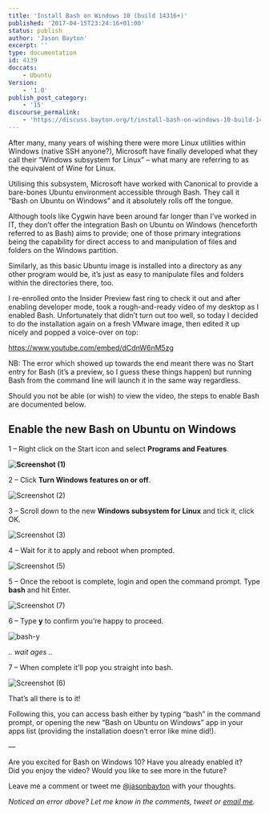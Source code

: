 ```yaml
---
title: 'Install Bash on Windows 10 (build 14316+)'
published: '2017-04-15T23:24:16+01:00'
status: publish
author: 'Jason Bayton'
excerpt: ''
type: documentation
id: 4139
doccats:
    - Ubuntu
Version:
    - '1.0'
publish_post_category:
    - '15'
discourse_permalink:
    - 'https://discuss.bayton.org/t/install-bash-on-windows-10-build-14316/54'
---
```

After many, many years of wishing there were more Linux utilities within Windows (native SSH anyone?), Microsoft have finally developed what they call their “Windows subsystem for Linux” – what many are referring to as the equivalent of Wine for Linux.

Utilising this subsystem, Microsoft have worked with Canonical to provide a bare-bones Ubuntu environment accessible through Bash. They call it “Bash on Ubuntu on Windows” and it absolutely rolls off the tongue.

Although tools like Cygwin have been around far longer than I’ve worked in IT, they don’t offer the integration Bash on Ubuntu on Windows (henceforth referred to as Bash) aims to provide; one of those primary integrations being the capability for direct access to and manipulation of files and folders on the Windows partition.

Similarly, as this basic Ubuntu image is installed into a directory as any other program would be, it’s just as easy to manipulate files and folders within the directories there, too.

I re-enrolled onto the Insider Preview fast ring to check it out and after enabling developer mode, took a rough-and-ready video of my desktop as I enabled Bash. Unfortunately that didn’t turn out too well, so today I decided to do the installation again on a fresh VMware image, then edited it up nicely and popped a voice-over on top:

https://www.youtube.com/embed/dCdnW6nM5zg

NB: The error which showed up towards the end meant there was no Start entry for Bash (it’s a preview, so I guess these things happen) but running Bash from the command line will launch it in the same way regardless.

Should you not be able (or wish) to view the video, the steps to enable Bash are documented below.

Enable the new Bash on Ubuntu on Windows
----------------------------------------

1 – Right click on the Start icon and select **Programs and Features**.

**![Screenshot (1)](//bayton.orghttps://cdn.bayton.org/uploads/2016/04/Screenshot-1.png)**

2 – Click **Turn Windows features on or off**.

![Screenshot (2)](//bayton.orghttps://cdn.bayton.org/uploads/2016/04/Screenshot-2.png)

3 – Scroll down to the new **Windows subsystem for Linux** and tick it, click OK.

![Screenshot (3)](//bayton.orghttps://cdn.bayton.org/uploads/2016/04/Screenshot-3.png)

4 – Wait for it to apply and reboot when prompted.

![Screenshot (5)](//bayton.orghttps://cdn.bayton.org/uploads/2016/04/Screenshot-5.png)

5 – Once the reboot is complete, login and open the command prompt. Type **bash** and hit Enter.

![Screenshot (7)](//bayton.orghttps://cdn.bayton.org/uploads/2016/04/Screenshot-7.png)

6 – Type **y** to confirm you’re happy to proceed.

![bash-y](//bayton.orghttps://cdn.bayton.org/uploads/2016/04/bash-y.png)

*.. wait ages ..*

7 – When complete it’ll pop you straight into bash.

![Screenshot (6)](//bayton.orghttps://cdn.bayton.org/uploads/2016/04/Screenshot-6.png)

That’s all there is to it!

Following this, you can access bash either by typing “bash” in the command prompt, or opening the new “Bash on Ubuntu on Windows” app in your apps list (providing the installation doesn’t error like mine did!).

—

Are you excited for Bash on Windows 10? Have you already enabled it?  
Did you enjoy the video? Would you like to see more in the future?

Leave me a comment or tweet me [@jasonbayton](//twitter.com/jasonbayton) with your thoughts.

*Noticed an error above? Let me know in the comments, tweet or [email me](mailto:jason@bayton.org).*